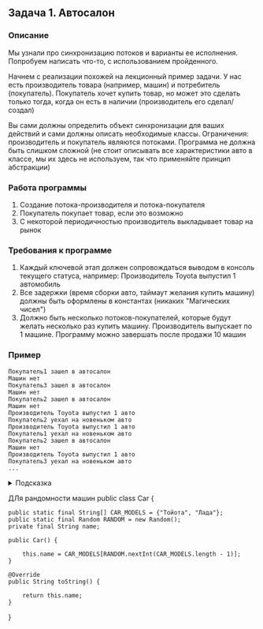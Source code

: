 ## Задача 1. Автосалон

### Описание
Мы узнали про синхронизацию потоков и варианты ее исполнения. Попробуем написать что-то, с использованием пройденного.

Начнем с реализации похожей на лекционный пример задачи. У нас есть производитель товара (например, машин) и потребитель (покупатель). Покупатель хочет купить товар, но может это сделать только тогда, когда он есть в наличии (производитель его сделал/создал)

Вы сами должны определить объект синхронизации для ваших действий и сами должны описать необходимые классы. Ограничения: производитель и покупатель являются потоками. Программа не должна быть слишком сложной (не стоит описывать все характеристики авто в классе, мы их здесь не используем, так что применяйте принцип абстракции)

### Работа программы
1. Создание потока-производителя и потока-покупателя
2. Покупатель покупает товар, если это возможно
3. С некоторой периодичностью производитель выкладывает товар на рынок

### Требования к программе
1. Каждый ключевой этап должен сопровождаться выводом в консоль текущего статуса, например: Производитель Toyota выпустил 1 автомобиль
2. Все задержки (время сборки авто, таймаут желания купить машину) должны быть оформлены в константах (никаких "Магических чисел")
3. Должно быть несколько потоков-покупателей, которые будут желать несколько раз купить машину. Производитель выпускает по 1 машине. Программу можно завершать после продажи 10 машин

### Пример
```
Покупатель1 зашел в автосалон
Машин нет
Покупатель3 зашел в автосалон
Машин нет
Покупатель2 зашел в автосалон
Машин нет
Производитель Toyota выпустил 1 авто
Покупатель2 уехал на новеньком авто
Производитель Toyota выпустил 1 авто
Покупатель1 уехал на новеньком авто
Покупатель2 зашел в автосалон
Машин нет
Производитель Toyota выпустил 1 авто
Покупатель3 уехал на новеньком авто
...
```

<details>
  <summary>Подсказка</summary>
  
  Используйте методы wait() и notify() для реализации ожиданий и уведомлений.
  
  Если возникают затруднения, посмотрите код из лекции с магазином
</details>

ДЛя рандомности машин public class Car {

    public static final String[] CAR_MODELS = {"Тойота", "Лада"};
    public static final Random RANDOM = new Random();
    private final String name;

    public Car() {

        this.name = CAR_MODELS[RANDOM.nextInt(CAR_MODELS.length - 1)];
    }

    @Override
    public String toString() {

        return this.name;
    }
}

